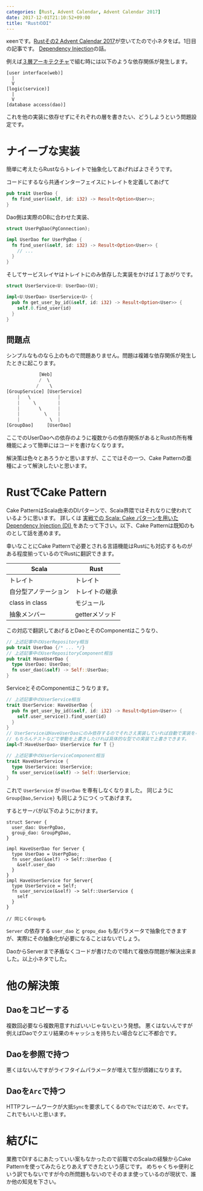 ```yaml
---
categories: [Rust, Advent Calendar, Advent Calendar 2017]
date: 2017-12-01T21:10:52+09:00
title: "RustのDI"
---
```

κeenです。[Rustその2 Advent Calendar 2017](https://qiita.com/advent-calendar/2017/rust-lang-2)が空いてたので小ネタをば。1日目の記事です。
[Dependency Injection](https://ja.wikipedia.org/wiki/%E4%BE%9D%E5%AD%98%E6%80%A7%E3%81%AE%E6%B3%A8%E5%85%A5)の話。
<!--more-->

例えば[３層アーキテクチャ](https://ja.wikipedia.org/wiki/%E5%A4%9A%E5%B1%A4%E3%82%A2%E3%83%BC%E3%82%AD%E3%83%86%E3%82%AF%E3%83%81%E3%83%A3#.E4.B8.89.E5.B1.A4.E3.82.A2.E3.83.BC.E3.82.AD.E3.83.86.E3.82.AF.E3.83.81.E3.83.A3)で組む時には以下のような依存関係が発生します。

```
[user interface(web)]
  |
  V
[logic(service)]
  |
  V
[database access(dao)]
```

これを他の実装に依存せずにそれぞれの層を書きたい、どうしようという問題設定です。

# ナイーブな実装

簡単に考えたらRustならトレイトで抽象化してあげればよさそうです。

コードにするなら共通インターフェイスにトレイトを定義してあげて

``` rust
pub trait UserDao {
  fn find_user(&self, id: i32) -> Result<Option<User>>;
}
```

Dao側は実際のDBに合わせた実装、

``` rust
struct UserPgDao(PgConnection);

impl UserDao for UserPgDao {
  fn find_user(&self, id: i32) -> Result<Option<User>> {
    // ...
  }
}
```

そしてサービスレイヤはトレイトにのみ依存した実装をかけば１丁あがりです。

``` rust
struct UserService<U: UserDao>(U);

impl<U:UserDao> UserService<U> {
  pub fn get_user_by_id(&self, id: i32) -> Result<Option<User>> {
    self.0.find_user(id)
  }
}
```

## 問題点

シンプルなものなら上のもので問題ありません。問題は複雑な依存関係が発生したときに起こります。

``` rust
            [Web]
            /  \
           /    \
[GroupService] [UserService]
    |   \          |
    |     \        |
    |       \      |
    |         \    |
    |           \  |
[GroupDao]     [UserDao]
```

ここでのUserDaoへの依存のように複数からの依存関係があるとRustの所有権機能によって簡単にはコードを書けなくなります。



解決策は色々とあろうかと思いますが、ここではその一つ、Cake Patternの亜種によって解決したいと思います。

# RustでCake Pattern

Cake PatternはScala由来のDIパターンで、Scala界隈ではそれなりに使われているように思います。
詳しくは [実戦での Scala: Cake パターンを用いた Dependency Injection (DI) ](http://eed3si9n.com/ja/real-world-scala-dependency-injection-di) をあたって下さい。以下、Cake Patternは既知のものとして話を進めます。

幸いなことにCake Patternで必要とされる言語機能はRustにも対応するものがある程度揃っているのでRustに翻訳できます。

Scala | Rust
------|------
トレイト | トレイト
自分型アノテーション | トレイトの継承
class in class | モジュール
抽象メンバー | getterメソッド

この対応で翻訳してあげるとDaoとそのComponentはこうなり、

```rust
// 上述記事中のUserRepository相当
pub trait UserDao {/* ... */}
// 上述記事中のUserRepositoryComponent相当
pub trait HaveUserDao {
  type UserDao: UserDao;
  fn user_dao(&self) -> Self::UserDao;
}

```

ServiceとそのComponentはこうなります。

```rust
// 上述記事中のUserService相当
trait UserService: HaveUserDao {
  pub fn get_user_by_id(&self, id: i32) -> Result<Option<User>> {
    self.user_service().find_user(id)
  }
}
// UserServiceはHaveUserDaoにのみ依存するのでそれさえ実装していれば自動で実装を与えられます。
// もちろんテストなどで挙動を上書きしたければ具体的な型での実装で上書きできます。
impl<T:HaveUserDao> UserService for T {}

// 上述記事中のUserServiceComponent相当
trait HaveUserService {
  type UserService: UserService;
  fn user_service(&self) -> Self::UserService;
}
```

これで `UserService` が `UserDao` を専有しなくなりました。
同じように `Group{Dao,Service}` も同じようにつくってあげます。

するとサーバが以下のようにかけます。

```
struct Server {
  user_dao: UserPgDao,
  group_dao: GroupPgDao,
}

impl HaveUserDao for Server {
  type UserDao = UserPgDao;
  fn user_dao(&self) -> Self::UserDao {
    &self.user_dao
  }
}
impl HaveUserService for Server{
  type UserService = Self;
  fn user_service(&self) -> Self::UserService {
    self
  }
}

// 同じくGroupも
```

`Server` の依存する `user_dao` と `gropu_dao` も型パラメータで抽象化できますが、実際にその抽象化が必要になることはないでしょう。

DaoからServerまで矛盾なくコードが書けたので晴れて複依存問題が解決出来ました。以上小ネタでした。

# 他の解決策

## Daoをコピーする
複数回必要なら複数用意すればいいじゃないという発想。
悪くはないんですが例えばDaoでクエリ結果のキャッシュを持ちたい場合などに不都合です。

## Daoを参照で持つ
悪くはないんですがライフタイムパラメータが増えて型が煩雑になります。

## Daoを`Arc`で持つ
HTTPフレームワークが大抵`Sync`を要求してくるので`Rc`ではだめで、`Arc`です。
これでもいいと思います。

# 結びに
業務でDIするにあたっていい案もなかったので前職でのScalaの経験からCake Patternを使ってみたらとりあえずできたという感じです。
めちゃくちゃ便利という訳でもないですが今の所問題もないのでそのまま使っているのが現状で、誰か他の知見を下さい。
